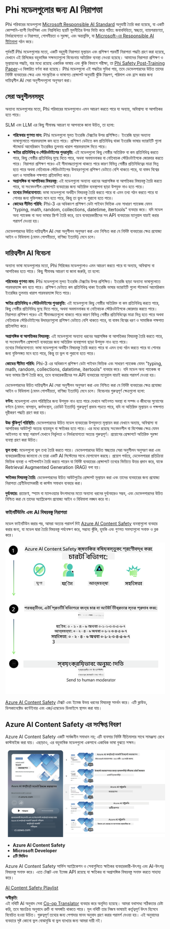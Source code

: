 <!--
CO_OP_TRANSLATOR_METADATA:
{
  "original_hash": "c8273672cc57df2be675407a1383aaf0",
  "translation_date": "2025-07-16T17:45:18+00:00",
  "source_file": "md/01.Introduction/01/01.AISafety.md",
  "language_code": "bn"
}
-->
# Phi মডেলগুলোর জন্য AI নিরাপত্তা  
Phi পরিবারের মডেলগুলো [Microsoft Responsible AI Standard](https://query.prod.cms.rt.microsoft.com/cms/api/am/binary/RE5cmFl) অনুযায়ী তৈরি করা হয়েছে, যা একটি কোম্পানি-ব্যাপী নির্দেশিকা এবং নিম্নলিখিত ছয়টি মূলনীতির উপর ভিত্তি করে গঠিত: জবাবদিহিতা, স্বচ্ছতা, ন্যায়পরায়ণতা, নির্ভরযোগ্যতা ও নিরাপত্তা, গোপনীয়তা ও সুরক্ষা, এবং অন্তর্ভুক্তি, যা [Microsoft-এর Responsible AI নীতিমালা](https://www.microsoft.com/ai/responsible-ai) গঠন করে।  

পূর্ববর্তী Phi মডেলগুলোর মতো, একটি বহুমুখী নিরাপত্তা মূল্যায়ন এবং প্রশিক্ষণ পরবর্তী নিরাপত্তা পদ্ধতি গ্রহণ করা হয়েছে, যেখানে এই রিলিজের বহুভাষিক সক্ষমতাগুলো বিবেচনায় অতিরিক্ত ব্যবস্থা নেওয়া হয়েছে। আমাদের নিরাপত্তা প্রশিক্ষণ ও মূল্যায়নের পদ্ধতি, যার মধ্যে রয়েছে একাধিক ভাষায় এবং ঝুঁকি বিভাগে পরীক্ষা, তা [Phi Safety Post-Training Paper](https://arxiv.org/abs/2407.13833)-এ বিস্তারিত বর্ণনা করা হয়েছে। Phi মডেলগুলো এই পদ্ধতির সুবিধা পায়, তবে ডেভেলপারদের উচিত তাদের নির্দিষ্ট ব্যবহারের ক্ষেত্র এবং সাংস্কৃতিক ও ভাষাগত প্রেক্ষাপট অনুযায়ী ঝুঁকি নিরূপণ, পরিমাপ এবং হ্রাস করার জন্য দায়িত্বশীল AI সেরা অনুশীলনগুলো অনুসরণ করা।  

## সেরা অনুশীলনসমূহ  

অন্যান্য মডেলগুলোর মতো, Phi পরিবারের মডেলগুলোও এমন আচরণ করতে পারে যা অন্যায়, অবিশ্বাস্য বা আপত্তিকর হতে পারে।  

SLM এবং LLM এর কিছু সীমাবদ্ধ আচরণ যা আপনাকে জানা উচিত, তা হলো:  

- **পরিষেবার গুণগত মান:** Phi মডেলগুলো মূলত ইংরেজি টেক্সটের উপর প্রশিক্ষিত। ইংরেজি ছাড়া অন্যান্য ভাষাগুলোতে পারফরম্যান্স কম হতে পারে। প্রশিক্ষণ ডেটাতে কম প্রতিনিধিত্ব থাকা ইংরেজি ভাষার ভ্যারাইটি গুলো স্ট্যান্ডার্ড আমেরিকান ইংরেজির তুলনায় খারাপ পারফরম্যান্স দিতে পারে।  
- **ক্ষতির প্রতিনিধিত্ব ও স্টেরিওটাইপের পুনরাবৃত্তি:** এই মডেলগুলো কিছু গোষ্ঠীর অতিরিক্ত বা কম প্রতিনিধিত্ব করতে পারে, কিছু গোষ্ঠীর প্রতিনিধিত্ব মুছে দিতে পারে, অথবা অবমাননাকর বা নেতিবাচক স্টেরিওটাইপকে জোরদার করতে পারে। নিরাপত্তা প্রশিক্ষণ পরেও এই সীমাবদ্ধতাগুলো থাকতে পারে কারণ বিভিন্ন গোষ্ঠীর প্রতিনিধিত্বের মাত্রা ভিন্ন হতে পারে অথবা নেতিবাচক স্টেরিওটাইপের উদাহরণগুলো প্রশিক্ষণ ডেটাতে বেশি থাকতে পারে, যা বাস্তব বিশ্বের ধরণ ও সামাজিক পক্ষপাত প্রতিফলিত করে।  
- **অপ্রাসঙ্গিক বা আপত্তিকর বিষয়বস্তু:** এই মডেলগুলো অন্যান্য ধরনের অপ্রাসঙ্গিক বা আপত্তিকর বিষয়বস্তু তৈরি করতে পারে, যা সংবেদনশীল প্রেক্ষাপটে ব্যবহারের জন্য অতিরিক্ত ব্যবস্থাপনা ছাড়া উপযুক্ত নাও হতে পারে।  
- **তথ্যের নির্ভরযোগ্যতা:** ভাষা মডেলগুলো অর্থহীন বিষয়বস্তু তৈরি করতে পারে বা এমন তথ্য গঠন করতে পারে যা শোনার জন্য যুক্তিসঙ্গত মনে হতে পারে, কিন্তু তা ভুল বা পুরানো হতে পারে।  
- **কোডের সীমিত পরিধি:** Phi-3 এর অধিকাংশ প্রশিক্ষণ ডেটা পাইথন ভিত্তিক এবং সাধারণ প্যাকেজ যেমন "typing, math, random, collections, datetime, itertools" ব্যবহার করে। যদি মডেল অন্য প্যাকেজ বা অন্য ভাষার স্ক্রিপ্ট তৈরি করে, তবে ব্যবহারকারীদের সব API ব্যবহারের ম্যানুয়াল যাচাই করার পরামর্শ দেওয়া হয়।  

ডেভেলপারদের উচিত দায়িত্বশীল AI সেরা অনুশীলন অনুসরণ করা এবং নিশ্চিত করা যে নির্দিষ্ট ব্যবহারের ক্ষেত্র প্রযোজ্য আইন ও বিধিমালা (যেমন গোপনীয়তা, বাণিজ্য ইত্যাদি) মেনে চলে।  

## দায়িত্বশীল AI বিবেচনা  

অন্যান্য ভাষা মডেলগুলোর মতো, Phi সিরিজের মডেলগুলোও এমন আচরণ করতে পারে যা অন্যায়, অবিশ্বাস্য বা আপত্তিকর হতে পারে। কিছু সীমাবদ্ধ আচরণ যা জানা জরুরি, তা হলো:  

**পরিষেবার গুণগত মান:** Phi মডেলগুলো মূলত ইংরেজি টেক্সটের উপর প্রশিক্ষিত। ইংরেজি ছাড়া অন্যান্য ভাষাগুলোতে পারফরম্যান্স কম হতে পারে। প্রশিক্ষণ ডেটাতে কম প্রতিনিধিত্ব থাকা ইংরেজি ভাষার ভ্যারাইটি গুলো স্ট্যান্ডার্ড আমেরিকান ইংরেজির তুলনায় খারাপ পারফরম্যান্স দিতে পারে।  

**ক্ষতির প্রতিনিধিত্ব ও স্টেরিওটাইপের পুনরাবৃত্তি:** এই মডেলগুলো কিছু গোষ্ঠীর অতিরিক্ত বা কম প্রতিনিধিত্ব করতে পারে, কিছু গোষ্ঠীর প্রতিনিধিত্ব মুছে দিতে পারে, অথবা অবমাননাকর বা নেতিবাচক স্টেরিওটাইপকে জোরদার করতে পারে। নিরাপত্তা প্রশিক্ষণ পরেও এই সীমাবদ্ধতাগুলো থাকতে পারে কারণ বিভিন্ন গোষ্ঠীর প্রতিনিধিত্বের মাত্রা ভিন্ন হতে পারে অথবা নেতিবাচক স্টেরিওটাইপের উদাহরণগুলো প্রশিক্ষণ ডেটাতে বেশি থাকতে পারে, যা বাস্তব বিশ্বের ধরণ ও সামাজিক পক্ষপাত প্রতিফলিত করে।  

**অপ্রাসঙ্গিক বা আপত্তিকর বিষয়বস্তু:** এই মডেলগুলো অন্যান্য ধরনের অপ্রাসঙ্গিক বা আপত্তিকর বিষয়বস্তু তৈরি করতে পারে, যা সংবেদনশীল প্রেক্ষাপটে ব্যবহারের জন্য অতিরিক্ত ব্যবস্থাপনা ছাড়া উপযুক্ত নাও হতে পারে।  
তথ্যের নির্ভরযোগ্যতা: ভাষা মডেলগুলো অর্থহীন বিষয়বস্তু তৈরি করতে পারে বা এমন তথ্য গঠন করতে পারে যা শোনার জন্য যুক্তিসঙ্গত মনে হতে পারে, কিন্তু তা ভুল বা পুরানো হতে পারে।  

**কোডের সীমিত পরিধি:** Phi-3 এর অধিকাংশ প্রশিক্ষণ ডেটা পাইথন ভিত্তিক এবং সাধারণ প্যাকেজ যেমন "typing, math, random, collections, datetime, itertools" ব্যবহার করে। যদি মডেল অন্য প্যাকেজ বা অন্য ভাষার স্ক্রিপ্ট তৈরি করে, তবে ব্যবহারকারীদের সব API ব্যবহারের ম্যানুয়াল যাচাই করার পরামর্শ দেওয়া হয়।  

ডেভেলপারদের উচিত দায়িত্বশীল AI সেরা অনুশীলন অনুসরণ করা এবং নিশ্চিত করা যে নির্দিষ্ট ব্যবহারের ক্ষেত্র প্রযোজ্য আইন ও বিধিমালা (যেমন গোপনীয়তা, বাণিজ্য ইত্যাদি) মেনে চলে। বিবেচনার গুরুত্বপূর্ণ ক্ষেত্রগুলো হলো:  

**বণ্টন:** মডেলগুলো এমন পরিস্থিতির জন্য উপযুক্ত নাও হতে পারে যেখানে আইনগত অবস্থা বা সম্পদ ও জীবনের সুযোগের বণ্টনে (যেমন: বাসস্থান, কর্মসংস্থান, ক্রেডিট ইত্যাদি) গুরুত্বপূর্ণ প্রভাব পড়তে পারে, যদি না অতিরিক্ত মূল্যায়ন ও পক্ষপাত দূরীকরণ পদ্ধতি গ্রহণ করা হয়।  

**উচ্চ ঝুঁকিপূর্ণ পরিস্থিতি:** ডেভেলপারদের উচিত মডেল ব্যবহারের উপযুক্ততা মূল্যায়ন করা যেখানে অন্যায়, অবিশ্বাস্য বা আপত্তিকর আউটপুট অত্যন্ত ব্যয়বহুল বা ক্ষতিকর হতে পারে। এর মধ্যে রয়েছে সংবেদনশীল বা বিশেষজ্ঞ ক্ষেত্র যেমন আইনগত বা স্বাস্থ্য পরামর্শ যেখানে নির্ভুলতা ও নির্ভরযোগ্যতা অত্যন্ত গুরুত্বপূর্ণ। প্রয়োগের প্রেক্ষাপটে অতিরিক্ত সুরক্ষা ব্যবস্থা গ্রহণ করা উচিত।  

**ভুল তথ্য:** মডেলগুলো ভুল তথ্য তৈরি করতে পারে। ডেভেলপারদের উচিত স্বচ্ছতার সেরা অনুশীলন অনুসরণ করা এবং ব্যবহারকারীদের জানানো যে তারা একটি AI সিস্টেমের সাথে যোগাযোগ করছে। প্রয়োগ পর্যায়ে, ডেভেলপাররা প্রতিক্রিয়া ভিত্তিক ব্যবস্থা ও পাইপলাইন তৈরি করতে পারেন যা নির্দিষ্ট ব্যবহারের প্রেক্ষাপটে তথ্যের ভিত্তিতে উত্তর প্রদান করে, যাকে Retrieval Augmented Generation (RAG) বলা হয়।  

**ক্ষতিকর বিষয়বস্তু তৈরি:** ডেভেলপারদের উচিত আউটপুটের প্রেক্ষাপট মূল্যায়ন করা এবং তাদের ব্যবহারের জন্য প্রযোজ্য নিরাপত্তা শ্রেণীবিন্যাসকারী বা কাস্টম সমাধান ব্যবহার করা।  

**দুর্ব্যবহার:** প্রতারণা, স্প্যাম বা ম্যালওয়্যার উৎপাদনের মতো অন্যান্য ধরনের দুর্ব্যবহারও সম্ভব, এবং ডেভেলপারদের উচিত নিশ্চিত করা যে তাদের অ্যাপ্লিকেশন প্রযোজ্য আইন ও বিধিমালা লঙ্ঘন করে না।  

### ফাইনটিউনিং এবং AI বিষয়বস্তু নিরাপত্তা  

মডেল ফাইনটিউন করার পর, আমরা অত্যন্ত পরামর্শ দিই [Azure AI Content Safety](https://learn.microsoft.com/azure/ai-services/content-safety/overview) ব্যবস্থাগুলো ব্যবহার করার জন্য, যা মডেল দ্বারা তৈরি বিষয়বস্তু পর্যবেক্ষণ করে, সম্ভাব্য ঝুঁকি, হুমকি এবং গুণগত সমস্যাগুলো সনাক্ত ও ব্লক করে।  

![Phi3AISafety](../../../../../translated_images/01.phi3aisafety.c0d7fc42f5a5c40507c5e8be556615b8377a63b8764865d057d4faac3757a478.bn.png)  

[Azure AI Content Safety](https://learn.microsoft.com/azure/ai-services/content-safety/overview) টেক্সট এবং ইমেজ উভয় ধরনের বিষয়বস্তু সমর্থন করে। এটি ক্লাউড, ডিসকানেক্টেড কন্টেইনার এবং এজ/এম্বেডেড ডিভাইসে স্থাপন করা যায়।  

## Azure AI Content Safety এর সংক্ষিপ্ত বিবরণ  

Azure AI Content Safety একটি সার্বজনীন সমাধান নয়; এটি ব্যবসার নির্দিষ্ট নীতিমালার সাথে সামঞ্জস্য রেখে কাস্টমাইজ করা যায়। এছাড়াও, এর বহুভাষিক মডেলগুলো একসাথে একাধিক ভাষা বুঝতে সক্ষম।  

![AIContentSafety](../../../../../translated_images/01.AIcontentsafety.a288819b8ce8da1a56cf708aff010a541799d002ae7ae84bb819b19ab8950591.bn.png)  

- **Azure AI Content Safety**  
- **Microsoft Developer**  
- **৫টি ভিডিও**  

Azure AI Content Safety সার্ভিস অ্যাপ্লিকেশন ও সেবাগুলিতে ক্ষতিকর ব্যবহারকারী-উৎপন্ন এবং AI-উৎপন্ন বিষয়বস্তু সনাক্ত করে। এতে টেক্সট এবং ইমেজ API রয়েছে যা ক্ষতিকর বা অপ্রাসঙ্গিক বিষয়বস্তু সনাক্ত করতে সাহায্য করে।  

[AI Content Safety Playlist](https://www.youtube.com/playlist?list=PLlrxD0HtieHjaQ9bJjyp1T7FeCbmVcPkQ)

**অস্বীকৃতি**:  
এই নথিটি AI অনুবাদ সেবা [Co-op Translator](https://github.com/Azure/co-op-translator) ব্যবহার করে অনূদিত হয়েছে। আমরা যথাসাধ্য সঠিকতার চেষ্টা করি, তবে স্বয়ংক্রিয় অনুবাদে ত্রুটি বা অসঙ্গতি থাকতে পারে। মূল নথিটি তার নিজস্ব ভাষায়ই কর্তৃত্বপূর্ণ উৎস হিসেবে বিবেচিত হওয়া উচিত। গুরুত্বপূর্ণ তথ্যের জন্য পেশাদার মানব অনুবাদ গ্রহণ করার পরামর্শ দেওয়া হয়। এই অনুবাদের ব্যবহারে সৃষ্ট কোনো ভুল বোঝাবুঝি বা ভুল ব্যাখ্যার জন্য আমরা দায়ী নই।